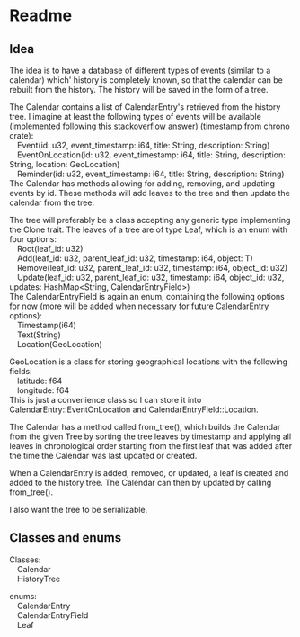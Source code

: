 # Readme

## Idea
The idea is to have a database of different types of events (similar to a calendar) which' history is completely known, so that the calendar can be rebuilt from the history. The history will be saved in the form of a tree.

The Calendar contains a list of CalendarEntry's retrieved from the history tree. I imagine at least the following types of events will be available (implemented following [this stackoverflow answer](https://stackoverflow.com/questions/70319364/rust-name-fields-in-enum)) (timestamp from chrono crate):<br />
&emsp;Event(id: u32, event_timestamp: i64, title: String, description: String)<br />
&emsp;EventOnLocation(id: u32, event_timestamp: i64, title: String, description: String, location: GeoLocation)<br />
&emsp;Reminder(id: u32, event_timestamp: i64, title: String, description: String)<br />
The Calendar has methods allowing for adding, removing, and updating events by id. These methods will add leaves to the tree and then update the calendar from the tree.

The tree will preferably be a class accepting any generic type implementing the Clone trait. The leaves of a tree are of type Leaf, which is an enum with four options:<br />
&emsp;Root(leaf_id: u32)<br />
&emsp;Add(leaf_id: u32, parent_leaf_id: u32, timestamp: i64, object: T)<br />
&emsp;Remove(leaf_id: u32, parent_leaf_id: u32, timestamp: i64, object_id: u32)<br />
&emsp;Update(leaf_id: u32, parent_leaf_id: u32, timestamp: i64, object_id: u32, updates: HashMap<String, CalendarEntryField\>)<br />
The CalendarEntryField is again an enum, containing the following options for now (more will be added when necessary for future CalendarEntry options): <br />
&emsp;Timestamp(i64)<br />
&emsp;Text(String)<br />
&emsp;Location(GeoLocation)<br />

GeoLocation is a class for storing geographical locations with the following fields:<br />
&emsp;latitude: f64<br />
&emsp;longitude: f64<br />
This is just a convenience class so I can store it into CalendarEntry::EventOnLocation and CalendarEntryField::Location.

The Calendar has a method called from_tree(), which builds the Calendar from the given Tree by sorting the tree leaves by timestamp and applying all leaves in chronological order starting from the first leaf that was added after the time the Calendar was last updated or created.

When a CalendarEntry is added, removed, or updated, a leaf is created and added to the history tree. The Calendar can then by updated by calling from_tree().

I also want the tree to be serializable.

## Classes and enums
Classes:<br />
&emsp;Calendar<br />
&emsp;HistoryTree<br />

enums:<br />
&emsp;CalendarEntry<br />
&emsp;CalendarEntryField<br />
&emsp;Leaf<br />
